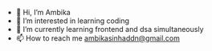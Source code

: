 - 👋 Hi, I’m Ambika
- 👀 I’m interested in learning coding 
- 🌱 I’m currently learning frontend and dsa simultaneously 
- 📫 How to reach me ambikasinhaddn@gmail.com

<!---
ambikasinha01/ambikasinha01 is a ✨ special ✨ repository because its `README.md` (this file) appears on your GitHub profile.
You can click the Preview link to take a look at your changes.
--->
